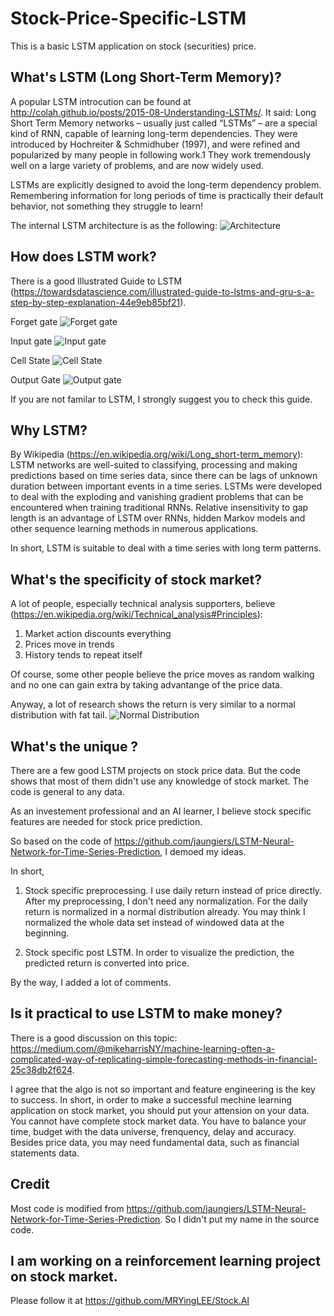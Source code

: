 # Stock-Price-Specific-LSTM
This is a basic LSTM application on stock (securities) price.

## What's LSTM (Long Short-Term Memory)?
A popular LSTM introcution can be found at http://colah.github.io/posts/2015-08-Understanding-LSTMs/. It said:
Long Short Term Memory networks – usually just called “LSTMs” – are a special kind of RNN, capable of learning long-term dependencies. They were introduced by Hochreiter & Schmidhuber (1997), and were refined and popularized by many people in following work.1 They work tremendously well on a large variety of problems, and are now widely used.

LSTMs are explicitly designed to avoid the long-term dependency problem. Remembering information for long periods of time is practically their default behavior, not something they struggle to learn!

The internal LSTM architecture is as the following:
![Architecture](https://cdn-images-1.medium.com/max/800/1*0f8r3Vd-i4ueYND1CUrhMA.png)

## How does LSTM work?
There is a good Illustrated Guide to LSTM (https://towardsdatascience.com/illustrated-guide-to-lstms-and-gru-s-a-step-by-step-explanation-44e9eb85bf21).

Forget gate
![Forget gate](https://cdn-images-1.medium.com/max/800/1*GjehOa513_BgpDDP6Vkw2Q.gif)

Input gate
![Input gate](https://cdn-images-1.medium.com/max/800/1*TTmYy7Sy8uUXxUXfzmoKbA.gif)

Cell State
![Cell State](https://cdn-images-1.medium.com/max/800/1*S0rXIeO_VoUVOyrYHckUWg.gif)

Output Gate
![Output gate](https://cdn-images-1.medium.com/max/800/1*VOXRGhOShoWWks6ouoDN3Q.gif)

If you are not familar to LSTM, I strongly suggest you to check this guide.

## Why LSTM?
By Wikipedia (https://en.wikipedia.org/wiki/Long_short-term_memory):
LSTM networks are well-suited to classifying, processing and making predictions based on time series data, since there can be lags of unknown duration between important events in a time series. LSTMs were developed to deal with the exploding and vanishing gradient problems that can be encountered when training traditional RNNs. Relative insensitivity to gap length is an advantage of LSTM over RNNs, hidden Markov models and other sequence learning methods in numerous applications.

In short, LSTM is suitable to deal with a time series with long term patterns.

## What's the specificity of stock market?
A lot of people, especially technical analysis supporters, believe (https://en.wikipedia.org/wiki/Technical_analysis#Principles):
1. Market action discounts everything
2. Prices move in trends
3. History tends to repeat itself

Of course, some other people believe the price moves as random walking and no one can gain extra by taking advantange of the price data. 

Anyway, a lot of research shows the return is very similar to a normal distribution with fat tail.
![Normal Distribution](https://upload.wikimedia.org/wikipedia/commons/thumb/7/74/Normal_Distribution_PDF.svg/700px-Normal_Distribution_PDF.svg.png)

## What's the unique ?
There are a few good LSTM projects on stock price data. But the code shows that most of them didn't use any knowledge of stock market. The code is general to any data.

As an investement professional and an AI learner, I believe stock specific features are needed for stock price prediction. 

So based on the code of https://github.com/jaungiers/LSTM-Neural-Network-for-Time-Series-Prediction, I demoed my ideas.

In short,
1. Stock specific preprocessing.
  I use daily return instead of price directly. After my preprocessing, I don't need any normalization. For the daily return is normalized in a normal distribution already. You may think I normalized the whole data set instead of windowed data at the beginning. 
  
2. Stock specific post LSTM.
  In order to visualize the prediction, the predicted return is converted into price.
  
By the way, I added a lot of comments.

## Is it practical to use LSTM to make money?

There is a good discussion on this topic:
https://medium.com/@mikeharrisNY/machine-learning-often-a-complicated-way-of-replicating-simple-forecasting-methods-in-financial-25c38db2f624.

I agree that the algo is not so important and feature engineering is the key to success. In short, in order to make a successful mechine learning application on stock market, you should put your attension on your data. You cannot have complete stock market data. You have to balance your time, budget with the data universe, frenquency, delay and accuracy. Besides price data, you may need fundamental data, such as financial statements data.

## Credit
Most code is modified from  https://github.com/jaungiers/LSTM-Neural-Network-for-Time-Series-Prediction. So I didn't put my name in the source code.

## I am working on a reinforcement learning project on stock market.
Please follow it at https://github.com/MRYingLEE/Stock.AI

